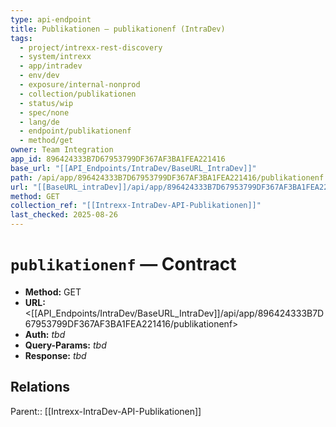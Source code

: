 ```yaml
---
type: api-endpoint
title: Publikationen — publikationenf (IntraDev)
tags:
  - project/intrexx-rest-discovery
  - system/intrexx
  - app/intradev
  - env/dev
  - exposure/internal-nonprod
  - collection/publikationen
  - status/wip
  - spec/none
  - lang/de
  - endpoint/publikationenf
  - method/get
owner: Team Integration
app_id: 896424333B7D67953799DF367AF3BA1FEA221416
base_url: "[[API_Endpoints/IntraDev/BaseURL_IntraDev]]"
path: /api/app/896424333B7D67953799DF367AF3BA1FEA221416/publikationenf
url: "[[BaseURL_intraDev]]/api/app/896424333B7D67953799DF367AF3BA1FEA221416/publikationenf"
method: GET
collection_ref: "[[Intrexx-IntraDev-API-Publikationen]]"
last_checked: 2025-08-26
---
```


# `publikationenf` — Contract
- **Method:** GET  
- **URL:** <[[API_Endpoints/IntraDev/BaseURL_IntraDev]]/api/app/896424333B7D67953799DF367AF3BA1FEA221416/publikationenf>  
- **Auth:** _tbd_  
- **Query-Params:** _tbd_  
- **Response:** _tbd_

## Relations
Parent:: [[Intrexx-IntraDev-API-Publikationen]]
